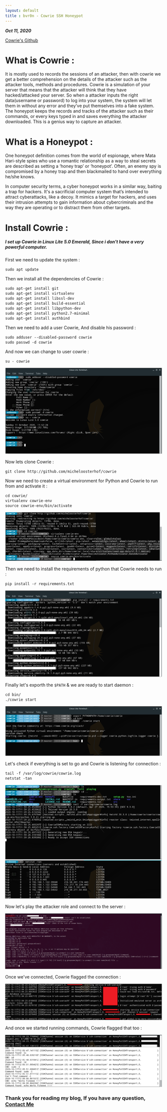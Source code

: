 ```yaml
---
layout: default
title : bvr0n - Cowrie SSH Honeypot 
---
```


_**Oct 11, 2020**_

[Cowrie's Github](https://github.com/cowrie/cowrie)


# What is Cowrie :

It is mostly used to records the sessions of an attacker, then with cowrie we get a better comprehension on the details of the attacker such as the attacker tools, methods and procedures. 
Cowrie is a simulation of your server that means that the attacker will think that they have hacked/attacked your server. 
So when a attacker inputs the right data(username or password) to log into your system, the system will let them in without any error and they’ve put themselves into a fake system. 
The honeypot keeps the records and tracks of the attacker such as their commands, or every keys typed in and saves everything the attacker downloaded. This is a genius way to capture an attacker.

# What is a Honeypot :

One honeypot definition comes from the world of espionage, where Mata Hari-style spies who use a romantic relationship as a way to steal secrets are described as setting a ‘honey trap’ or ‘honeypot’. Often, an enemy spy is compromised by a honey trap and then blackmailed to hand over everything he/she knows.

In computer security terms, a cyber honeypot works in a similar way, baiting a trap for hackers.
It's a sacrificial computer system that’s intended to attract cyberattacks, like a decoy. 
It mimics a target for hackers, and uses their intrusion attempts to gain information about cybercriminals and the way they are operating or to distract them from other targets.

# Install Cowrie :

##### I set up Cowrie in Linux Lite 5.0 Emerald, Since i don't have a very powerful computer.

First we need to update the system :
```
sudo apt update
```

Then we install all the dependencies of Cowrie :
```
sudo apt-get install git
sudo apt-get install virtualenv
sudo apt-get install libssl-dev
sudo apt-get install build-essential
sudo apt-get install libpython-dev
sudo apt-get install python2.7-minimal
sudo apt-get install authbind
```

Then we need to add a user Cowrie, And disable his password :
```
sudo adduser --disabled-password cowrie
sudo passwd -d cowrie
```

And now we can change to user cowrie :
```
su - cowrie
```

![Banner](/assets/images/cowrie_ssh_honeypot/1_step.png "Banner")


Now lets clone Cowrie :
```
git clone http://github.com/micheloosterhof/cowrie
```

Now we need to create a virtual environment for Python and Cowrie to run from and activate it :
```
cd cowrie/
virtualenv cowrie-env
source cowrie-env/bin/activate
```

![Banner](/assets/images/cowrie_ssh_honeypot/2d_step.png "Banner")

Then we need to install the requirements of python that Cowrie needs to run :
```
pip install -r requirements.txt
```

![Banner](/assets/images/cowrie_ssh_honeypot/3d%20step.png "Banner")


Finally let's exporth the `$PATH` & we are ready to start daemon :
```
cd bin/
./cowrie start
```

![Banner](/assets/images/cowrie_ssh_honeypot/4th%20step.png "Banner")

Let's check if everything is set to go and Cowrie is listening for connection :
```
tail -f /var/log/cowrie/cowrie.log
netstat -tan
```
![Banner](/assets/images/cowrie_ssh_honeypot/5th%20step.png "Banner")
![Banner](/assets/images/cowrie_ssh_honeypot/6th%20step.png "Banner")


Now let's play the attacker role and connect to the server :

![Banner](/assets/images/cowrie_ssh_honeypot/typ_cmd.png "Banner")

Once we've connected, Cowrie flagged the connection :

![Banner](/assets/images/cowrie_ssh_honeypot/established_conn.png "Banner")

And once we started running commands, Cowrie flagged that too :

![Banner](/assets/images/cowrie_ssh_honeypot/cmd_flagg.png "Banner")


### Thank you for reading my blog, If you have any question, [Contact Me](https://bvr0n.github.io/contact.html)


